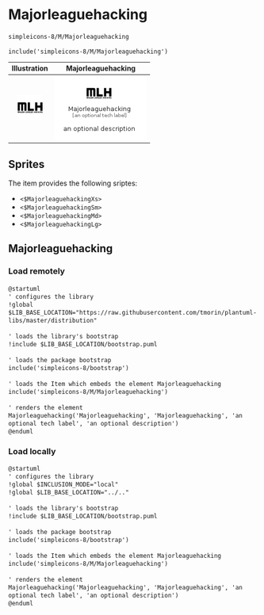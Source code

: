 # Majorleaguehacking


```text
simpleicons-8/M/Majorleaguehacking
```

```text
include('simpleicons-8/M/Majorleaguehacking')
```



| Illustration | Majorleaguehacking |
| :---: | :---: |
| ![illustration for Illustration](../../simpleicons-8/M/Majorleaguehacking.png) | ![illustration for Majorleaguehacking](../../simpleicons-8/M/Majorleaguehacking.Local.png) |



## Sprites
The item provides the following sriptes:

- `<$MajorleaguehackingXs>`
- `<$MajorleaguehackingSm>`
- `<$MajorleaguehackingMd>`
- `<$MajorleaguehackingLg>`





## Majorleaguehacking

### Load remotely
```plantuml
@startuml
' configures the library
!global $LIB_BASE_LOCATION="https://raw.githubusercontent.com/tmorin/plantuml-libs/master/distribution"

' loads the library's bootstrap
!include $LIB_BASE_LOCATION/bootstrap.puml

' loads the package bootstrap
include('simpleicons-8/bootstrap')

' loads the Item which embeds the element Majorleaguehacking
include('simpleicons-8/M/Majorleaguehacking')

' renders the element
Majorleaguehacking('Majorleaguehacking', 'Majorleaguehacking', 'an optional tech label', 'an optional description')
@enduml
```

### Load locally
```plantuml
@startuml
' configures the library
!global $INCLUSION_MODE="local"
!global $LIB_BASE_LOCATION="../.."

' loads the library's bootstrap
!include $LIB_BASE_LOCATION/bootstrap.puml

' loads the package bootstrap
include('simpleicons-8/bootstrap')

' loads the Item which embeds the element Majorleaguehacking
include('simpleicons-8/M/Majorleaguehacking')

' renders the element
Majorleaguehacking('Majorleaguehacking', 'Majorleaguehacking', 'an optional tech label', 'an optional description')
@enduml
```

